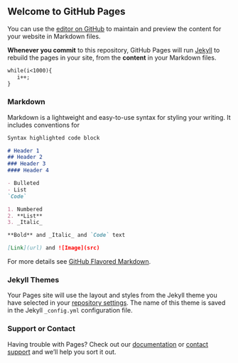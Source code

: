## Welcome to GitHub Pages

You can use the [editor on GitHub](https://github.com/edutainer/progblog/edit/master/index.md) to maintain and preview the content for your website in Markdown files.

**Whenever you commit** to this repository, GitHub Pages will run [Jekyll](https://jekyllrb.com/) to rebuild the pages in your site, from the **content** in your Markdown files.
```markdown
while(i<1000){
   i++;
}
```
### Markdown

Markdown is a lightweight and easy-to-use syntax for styling your writing. It includes conventions for

```markdown
Syntax highlighted code block

# Header 1
## Header 2
### Header 3
#### Header 4

- Bulleted
- List
`Code`

1. Numbered
2. **List**
3. _Italic_

**Bold** and _Italic_ and `Code` text

[Link](url) and ![Image](src)
```

For more details see [GitHub Flavored Markdown](https://guides.github.com/features/mastering-markdown/).

### Jekyll Themes

Your Pages site will use the layout and styles from the Jekyll theme you have selected in your [repository settings](https://github.com/edutainer/progblog/settings). The name of this theme is saved in the Jekyll `_config.yml` configuration file.

### Support or Contact

Having trouble with Pages? Check out our [documentation](https://help.github.com/categories/github-pages-basics/) or [contact support](https://github.com/contact) and we’ll help you sort it out.
